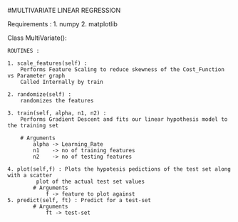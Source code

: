 #MULTIVARIATE LINEAR REGRESSION

Requirements : 
	1. numpy
 	2. matplotlib

Class MultiVariate():

	ROUTINES :
 
	1. scale_features(self) : 
		Performs Feature Scaling to reduce skewness of the Cost_Function vs Parameter graph
		Called Internally by train

	2. randomize(self) :
		randomizes the features 
        
	3. train(self, alpha, n1, n2) :
		Performs Gradient Descent and fits our linear hypothesis model to the training set
	
		# Arguments					
			alpha -> Learning_Rate
			n1    -> no of training features
			n2    -> no of testing features

	4. plot(self,f) : Plots the hypotesis pedictions of the test set along with a scatter
		     plot of the actual test set values
			# Arguments
				f -> feature to plot against 
	5. predict(self, ft) : Predict for a test-set
			# Arguments
				ft -> test-set

